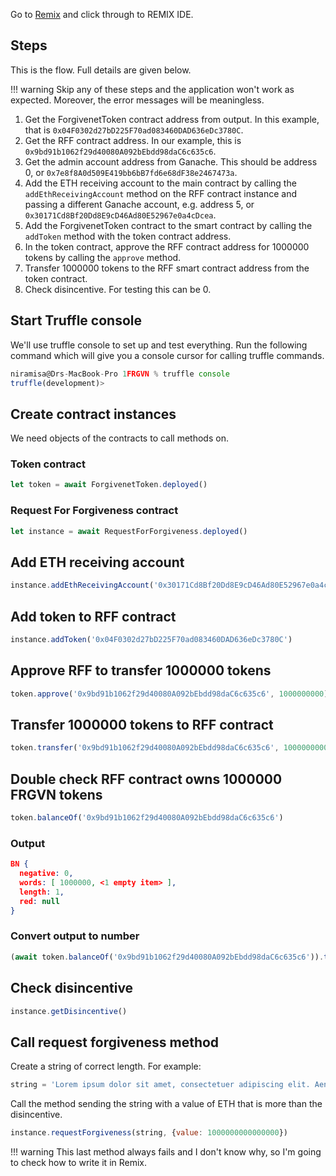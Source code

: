 Go to [Remix](https://remix-project.org/) and click through to REMIX IDE.

## Steps

This is the flow. Full details are given below.

!!! warning
    Skip any of these steps and the application won't work as expected. Moreover, the error messages will be meaningless.

1. Get the ForgivenetToken contract address from output. In this example, that is `0x04F0302d27bD225F70ad083460DAD636eDc3780C`.
2. Get the RFF contract address. In our example, this is `0x9bd91b1062f29d40080A092bEbdd98daC6c635c6`.
3. Get the admin account address from Ganache. This should be address 0, or `0x7e8f8A0d509E419bb6bB7fd6e68dF38e2467473a`.
4. Add the ETH receiving account to the main contract by calling the `addEthReceivingAccount` method on the RFF contract instance and passing a different Ganache account, e.g. address 5, or `0x30171Cd8Bf20Dd8E9cD46Ad80E52967e0a4cDcea`.
5. Add the ForgivenetToken contract to the smart contract by calling the `addToken` method with the token contract address.
6. In the token contract, approve the RFF contract address for 1000000 tokens by calling the `approve` method.
7. Transfer 1000000 tokens to the RFF smart contract address from the token contract.
8. Check disincentive. For testing this can be 0.



## Start Truffle console

We'll use truffle console to set up and test everything. Run the following command which will give you a console cursor for calling truffle commands.

```js
niramisa@Drs-MacBook-Pro 1FRGVN % truffle console
truffle(development)> 
```

## Create contract instances

We need objects of the contracts to call methods on.

### Token contract

```js
let token = await ForgivenetToken.deployed()
```

### Request For Forgiveness contract

```js
let instance = await RequestForForgiveness.deployed()
```

## Add ETH receiving account

```js
instance.addEthReceivingAccount('0x30171Cd8Bf20Dd8E9cD46Ad80E52967e0a4cDcea') 
```

## Add token to RFF contract

```js
instance.addToken('0x04F0302d27bD225F70ad083460DAD636eDc3780C')
```

## Approve RFF to transfer 1000000 tokens

```js
token.approve('0x9bd91b1062f29d40080A092bEbdd98daC6c635c6', 1000000000)
```

## Transfer 1000000 tokens to RFF contract

```js
token.transfer('0x9bd91b1062f29d40080A092bEbdd98daC6c635c6', 1000000000)
```

## Double check RFF contract owns 1000000 FRGVN tokens

```js
token.balanceOf('0x9bd91b1062f29d40080A092bEbdd98daC6c635c6')
```

### Output

```json
BN {
  negative: 0,
  words: [ 1000000, <1 empty item> ],
  length: 1,
  red: null
}
```

### Convert output to number

```js
(await token.balanceOf('0x9bd91b1062f29d40080A092bEbdd98daC6c635c6')).toNumber()
```

## Check disincentive

```js
instance.getDisincentive()
```

## Call request forgiveness method

Create a string of correct length. For example:

```js
string = 'Lorem ipsum dolor sit amet, consectetuer adipiscing elit. Aenean commodo ligula eget dolor. Aenean massa. Cum sociis natoque penatibus et magnis dis parturient montes, nascetur ridiculus mus. Donec quam felis, ultricies nec, pellentesque eu, pretium quis, sem. Nulla consequat massa quis enim. Donec pede justo, fringilla vel, aliquet nec, vulputate eget, arcu. In enim justo, rhoncus ut, imperdiet a, venenatis vitae, justo. Nullam dictum felis eu pede mollis pretium. Integer tincidunt. Cras dapibus. Vivamus elementum semper nisi. Aenean vulputate eleifend tellus. Aenean leo ligula, porttitor eu, consequat vitae, eleifend ac, enim. Aliquam lorem ante, dapibus in, viverra quis, feugiat a, tellus. Phasellus viverra nulla ut metus varius laoreet. Quisque rutrum. Aenean imperdiet. Etiam ultricies nisi vel augue. Curabitur ullamcorper ultricies nisi. Nam eget dui. Etiam rhoncus. Maecenas tempus, tellus eget condimentum rhoncus, sem quam semper libero, sit amet adipiscing sem neque sed ipsum. N'
```

Call the method sending the string with a value of ETH that is more than the disincentive.

```js
instance.requestForgiveness(string, {value: 1000000000000000})
```

!!! warning
    This last method always fails and I don't know why, so I'm going to check how to write it in Remix.